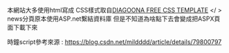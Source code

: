 本網站大多使用html寫成
CSS樣式取自[DIAGOONA FREE CSS TEMPLATE](https://www.free-css.com/free-css-templates/page269/diagoona)
</ >
news分頁原本使用ASP.net繫結資料庫 但是不知道為啥點下去會變成把ASPX頁面下載下來

時鐘script參考來源 : 
https://blog.csdn.net/mildddd/article/details/79800797
